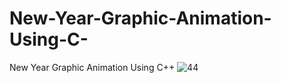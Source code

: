 # New-Year-Graphic-Animation-Using-C-
New Year Graphic Animation Using C++
![44](https://user-images.githubusercontent.com/87580847/210730146-55305989-8e41-4be2-944b-408272e4849c.png)
